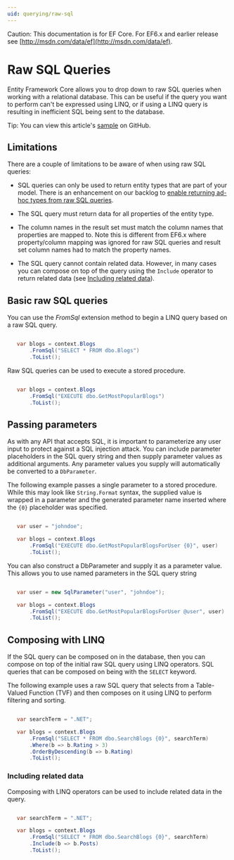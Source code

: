 ```yaml
---
uid: querying/raw-sql
---
```

Caution: This documentation is for EF Core. For EF6.x and earlier release see [http://msdn.com/data/ef](http://msdn.com/data/ef).

  # Raw SQL Queries

Entity Framework Core allows you to drop down to raw SQL queries when working with a relational database. This can be useful if the query you want to perform can't be expressed using LINQ, or if using a LINQ query is resulting in inefficient SQL being sent to the database.

Tip: You can view this article's [sample](https://github.com/aspnet/EntityFramework.Docs/tree/master/samples/Querying) on GitHub.

  ## Limitations

There are a couple of limitations to be aware of when using raw SQL queries:
   * SQL queries can only be used to return entity types that are part of your model. There is an enhancement on our backlog to [enable returning ad-hoc types from raw SQL queries](https://github.com/aspnet/EntityFramework/issues/1862).

   * The SQL query must return data for all properties of the entity type.

   * The column names in the result set must match the column names that properties are mapped to. Note this is different from EF6.x where property/column mapping was ignored for raw SQL queries and result set column names had to match the property names.

   * The SQL query cannot contain related data. However, in many cases you can compose on top of the query using the `Include` operator to return related data (see [Including related data](#including-related-data)).

  ## Basic raw SQL queries

You can use the *FromSql* extension method to begin a LINQ query based on a raw SQL query.

<!-- [!code-csharp[Main](samples/Querying/Querying/RawSQL/Sample.cs)] -->

````c#

   var blogs = context.Blogs
       .FromSql("SELECT * FROM dbo.Blogs")
       .ToList();

   ````

Raw SQL queries can be used to execute a stored procedure.

<!-- [!code-csharp[Main](samples/Querying/Querying/RawSQL/Sample.cs)] -->

````c#

   var blogs = context.Blogs
       .FromSql("EXECUTE dbo.GetMostPopularBlogs")
       .ToList();

   ````

  ## Passing parameters

As with any API that accepts SQL, it is important to parameterize any user input to protect against a SQL injection attack. You can include parameter placeholders in the SQL query string and then supply parameter values as additional arguments. Any parameter values you supply will automatically be converted to a `DbParameter`.

The following example passes a single parameter to a stored procedure. While this may look like `String.Format` syntax, the supplied value is wrapped in a parameter and the generated parameter name inserted where the `{0}` placeholder was specified.

<!-- [!code-csharp[Main](samples/Querying/Querying/RawSQL/Sample.cs)] -->

````c#

   var user = "johndoe";

   var blogs = context.Blogs
       .FromSql("EXECUTE dbo.GetMostPopularBlogsForUser {0}", user)
       .ToList();

   ````

You can also construct a DbParameter and supply it as a parameter value. This allows you to use named parameters in the SQL query string

<!-- [!code-csharp[Main](samples/Querying/Querying/RawSQL/Sample.cs)] -->

````c#

   var user = new SqlParameter("user", "johndoe");

   var blogs = context.Blogs
       .FromSql("EXECUTE dbo.GetMostPopularBlogsForUser @user", user)
       .ToList();

   ````

  ## Composing with LINQ

If the SQL query can be composed on in the database, then you can compose on top of the initial raw SQL query using LINQ operators. SQL queries that can be composed on being with the `SELECT` keyword.

The following example uses a raw SQL query that selects from a Table-Valued Function (TVF) and then composes on it using LINQ to perform filtering and sorting.

<!-- [!code-csharp[Main](samples/Querying/Querying/RawSQL/Sample.cs)] -->

````c#

   var searchTerm = ".NET";

   var blogs = context.Blogs
       .FromSql("SELECT * FROM dbo.SearchBlogs {0}", searchTerm)
       .Where(b => b.Rating > 3)
       .OrderByDescending(b => b.Rating)
       .ToList();

   ````

  ### Including related data

Composing with LINQ operators can be used to include related data in the query.

<!-- [!code-csharp[Main](samples/Querying/Querying/RawSQL/Sample.cs)] -->

````c#

   var searchTerm = ".NET";

   var blogs = context.Blogs
       .FromSql("SELECT * FROM dbo.SearchBlogs {0}", searchTerm)
       .Include(b => b.Posts)
       .ToList();

   ````

